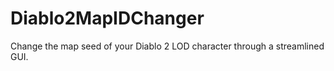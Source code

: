 # Diablo2MapIDChanger
Change the map seed of your Diablo 2 LOD character through a streamlined GUI.
